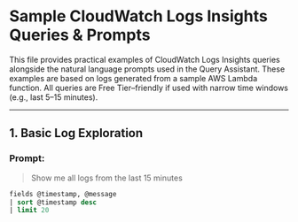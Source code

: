 #  Sample CloudWatch Logs Insights Queries & Prompts

This file provides practical examples of CloudWatch Logs Insights queries alongside the natural language prompts used in the Query Assistant. These examples are based on logs generated from a sample AWS Lambda function. All queries are Free Tier–friendly if used with narrow time windows (e.g., last 5–15 minutes).

---

## 1. Basic Log Exploration

### Prompt:
> Show me all logs from the last 15 minutes

```sql
fields @timestamp, @message
| sort @timestamp desc
| limit 20

